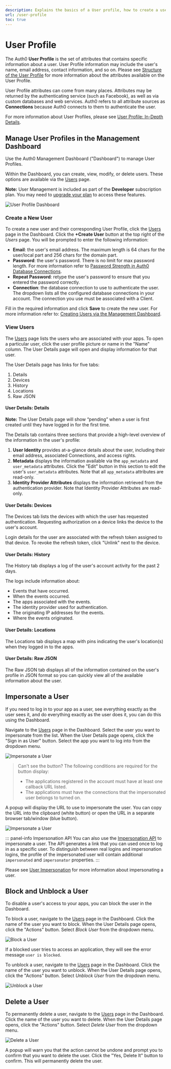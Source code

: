 ```yaml
---
description: Explains the basics of a User profile, how to create a user and view users and their profile details.
url: /user-profile
toc: true
---
```


# User Profile

The Auth0 **User Profile** is the set of attributes that contains specific information about a user. User Profile information may include the user's name, email address, contact information, and so on. Please see [Structure of the User Profile](/user-profile/user-profile-structure) for more information about the attributes available on the User Profile.

User Profile attributes can come from many places. Attributes may be returned by the authenticating service (such as Facebook), as well as via custom databases and web services. Auth0 refers to all attribute sources as **Connections** because Auth0 connects to them to authenticate the user.

For more information about User Profiles, please see [User Profile: In-Depth Details](/user-profile/user-profile-details).

## Manage User Profiles in the Management Dashboard

Use the Auth0 Management Dashboard ("Dashboard") to manage User Profiles.

Within the Dashboard, you can create, view, modify, or delete users. These options are available via the [Users](${manage_url}/#/users) page.

**Note:** User Management is included as part of the **Developer** subscription plan. You may need to [upgrade your plan](${manage_url}/#/account/billing/subscription) to access these features.

![User Profile Dashboard](/media/articles/user-profile/user-profile-dashboard.png)

### Create a New User

To create a new user and their corresponding User Profile, click the [Users](${manage_url}/#/users) page in the Dashboard. Click the **+Create User** button at the top right of the *Users* page. You will be prompted to enter the following information:

* **Email**: the user's email address. The maximum length is 64 chars for the user/local part and 256 chars for the domain part.
* **Password**: the user's password. There is no limit for max password length. For more information refer to [Password Strength in Auth0 Database Connections](/connections/database/password-strength).
* **Repeat Password**: retype the user's password to ensure that you entered the password correctly.
* **Connection**: the database connection to use to authenticate the user. The dropdown lists all the configured database connections in your account. The connection you use must be associated with a Client.

Fill in the required information and click **Save** to create the new user. For more information refer to: [Creating Users via the Management Dashboard](/tutorials/creating-users-in-the-management-portal).

### View Users

The [Users](${manage_url}/#/users) page lists the users who are associated with your apps. To open a particular user, click the user profile picture or name in the "Name" column. The User Details page will open and display information for that user.

The User Details page has links for five tabs:

1. Details
2. Devices
3. History
4. Locations
5. Raw JSON

#### User Details: Details

**Note:** The User Details page will show “pending” when a user is first created until they have logged in for the first time.

The Details tab contains three sections that provide a high-level overview of the information in the user's profile:

1. **User Identity** provides at-a-glance details about the user, including their email address, associated Connections, and access rights.
2. **Metadata** displays the information available via the `app_metadata` and `user_metadata` attributes. Click the "Edit" button in this section to edit the user's `user_metadata` attributes. Note that all `app_metadata` attributes are read-only.
3. **Identity Provider Attributes** displays the information retrieved from the authentication provider. Note that Identity Provider Attributes are read-only.

#### User Details: Devices

The Devices tab lists the devices with which the user has requested authentication. Requesting authorization on a device links the device to the user's account.

Login details for the user are associated with the refresh token assigned to that device. To revoke the refresh token, click "Unlink" next to the device.

#### User Details: History

The History tab displays a log of the user's account activity for the past 2 days.

The logs include information about:

* Events that have occurred.
* When the events occurred.
* The apps associated with the events.
* The identity provider used for authentication.
* The originating IP addresses for the events.
* Where the events originated.

#### User Details: Locations

The Locations tab displays a map with pins indicating the user's location(s) when they logged in to the apps.

#### User Details: Raw JSON

The Raw JSON tab displays all of the information contained on the user's profile in JSON format so you can quickly view all of the available information about the user.

## Impersonate a User

If you need to log in to your app as a user, see everything exactly as the user sees it, and do everything exactly as the user does it, you can do this using the Dashboard.

Navigate to the [Users](${manage_url}/#/users) page in the Dashboard. Select the user you want to impersonate from the list. When the User Details page opens, click the "Sign in as User" button. Select the app you want to log into from the dropdown menu.

![Impersonate a User](/media/articles/user-profile/signin-as-user-01.png)

> Can't see the button? The following conditions are required for the button display:
> - The applications registered in the account must have at least one callback URL listed.
> - The applications must have the connections that the impersonated user belongs to turned on.

A popup will display the URL to use to impersonate the user. You can copy the URL into the clipboard (white button) or open the URL in a separate browser tab/window (blue button).

![Impersonate a User](/media/articles/user-profile/signin-as-user-02.png)

::: panel-info Impersonation API
You can also use the [Impersonation API](/api/authentication/reference#impersonation) to impersonate a user. The API generates a link that you can used once to log in as a specific user. To distinguish between real logins and impersonation logins, the profile of the impersonated user will contain additional `impersonated` and `impersonator` properties.
:::

Please see [User Impersonation](/user-profile/user-impersonation) for more information about impersonating a user.

## Block and Unblock a User

To disable a user's access to your apps, you can block the user in the Dashboard.

To block a user, navigate to the [Users](${manage_url}/#/users) page in the Dashboard. Click the name of the user you want to block. When the User Details page opens, click the "Actions" button. Select _Block User_ from the dropdown menu.

![Block a User](/media/articles/user-profile/block-user.png)

If a blocked user tries to access an application, they will see the error message `user is blocked`.

To unblock a user, navigate to the [Users](${manage_url}/#/users) page in the Dashboard. Click the name of the user you want to unblock. When the User Details page opens, click the "Actions" button. Select _Unblock User_ from the dropdown menu.

![Unblock a User](/media/articles/user-profile/unblock-user.png)

## Delete a User

To permanently delete a user, navigate to the [Users](${manage_url}/#/users) page in the Dashboard. Click the name of the user you want to delete. When the User Details page opens, click the "Actions" button. Select _Delete User_ from the dropdown menu.

![Delete a User](/media/articles/user-profile/delete-user.png)

A popup will warn you that the action cannot be undone and prompt you to confirm that you want to delete the user. Click the "Yes, Delete It" button to confirm. This will permanently delete the user.
